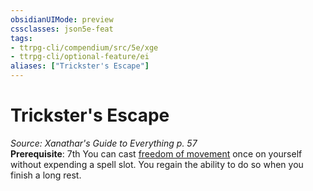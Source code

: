 ```yaml
---
obsidianUIMode: preview
cssclasses: json5e-feat
tags:
- ttrpg-cli/compendium/src/5e/xge
- ttrpg-cli/optional-feature/ei
aliases: ["Trickster's Escape"]
---
```

# Trickster's Escape
*Source: Xanathar's Guide to Everything p. 57*  
**Prerequisite**: 7th
You can cast [freedom of movement](2-Mechanics/CLI/spells/freedom-of-movement-xphb.md) once on yourself without expending a spell slot. You regain the ability to do so when you finish a long rest.
